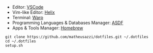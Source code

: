 - Editor: [VSCode](https://code.visualstudio.com/)
- Vim-like Editor: [Helix](https://helix-editor.com/)
- Terminal: [Warp](https://www.warp.dev/)
- Programming Languages & Databases Manager: [ASDF](https://asdf-vm.com/)
- Apps & Tools Manager: [Homebrew](https://brew.sh/)

```
git clone https://github.com/matheusazzi/dotfiles.git ~/.dotfiles
cd ~/.dotfiles
setup.sh
```
